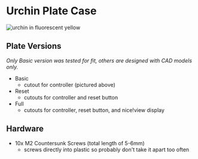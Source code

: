 # Urchin Plate Case #

![urchin in fluorescent yellow](../../gallery/case/carrefinho/urchin_case_1.jpg)

## Plate Versions ##

*Only Basic version was tested for fit, others are designed with CAD models only.*

- Basic
  - cutout for controller (pictured above)
- Reset
  - cutouts for controller and reset button
- Full
  - cutouts for controller, reset button, and nice!view display

## Hardware ##

- 10x M2 Countersunk Screws (total length of 5-6mm)
  - screws directly into plastic so probably don't take it apart too often
